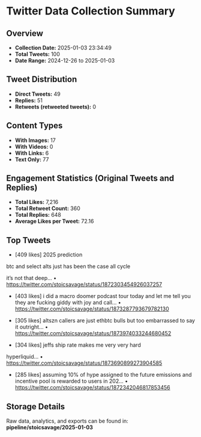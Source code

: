 # Twitter Data Collection Summary

## Overview
- **Collection Date:** 2025-01-03 23:34:49
- **Total Tweets:** 100
- **Date Range:** 2024-12-26 to 2025-01-03

## Tweet Distribution
- **Direct Tweets:** 49
- **Replies:** 51
- **Retweets (retweeted tweets):** 0

## Content Types
- **With Images:** 17
- **With Videos:** 0
- **With Links:** 6
- **Text Only:** 77

## Engagement Statistics (Original Tweets and Replies)
- **Total Likes:** 7,216
- **Total Retweet Count:** 360
- **Total Replies:** 648
- **Average Likes per Tweet:** 72.16

## Top Tweets
- [409 likes] 2025 prediction

btc and select alts just has been the case all cycle 

it’s not that deep...
  • https://twitter.com/stoicsavage/status/1872303454926037257

- [403 likes] i did a macro doomer podcast tour today and let me tell you they are fucking giddy with joy and call...
  • https://twitter.com/stoicsavage/status/1873287793679782130

- [305 likes] altszn callers are just ethbtc bulls but too embarrassed to say it outright...
  • https://twitter.com/stoicsavage/status/1873974033244680452

- [304 likes] jeffs ship rate makes me very very hard

hyperliquid...
  • https://twitter.com/stoicsavage/status/1873690899273904585

- [285 likes] assuming 10% of hype assigned to the future emissions and incentive pool is rewarded to users in 202...
  • https://twitter.com/stoicsavage/status/1872342046817853456

## Storage Details
Raw data, analytics, and exports can be found in:
**pipeline/stoicsavage/2025-01-03**
